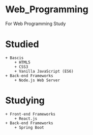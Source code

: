 # Web_Programming
For Web Programming Study

# Studied
    + Bascis
        + HTML5
        + CSS3
        + Vanilla JavaScript (ES6)
    + Back-end Frameworks
        + Node.js Web Server

# Studying        
    + Front-end Frameworks
        + React.js
    + Back-end Frameworks
        + Spring Boot

